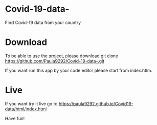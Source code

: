 # Covid-19-data-
Find Covid-19 data from your country

# Download

To be able to use the project, please download git clone https://github.com/Paula9292/Covid-19-data-.git

If you want run this app by your code editor please start from index.htlm.

# Live

If you want try it live go to https://paula9292.github.io/Covid19-data/html/index.html

Have fun!
